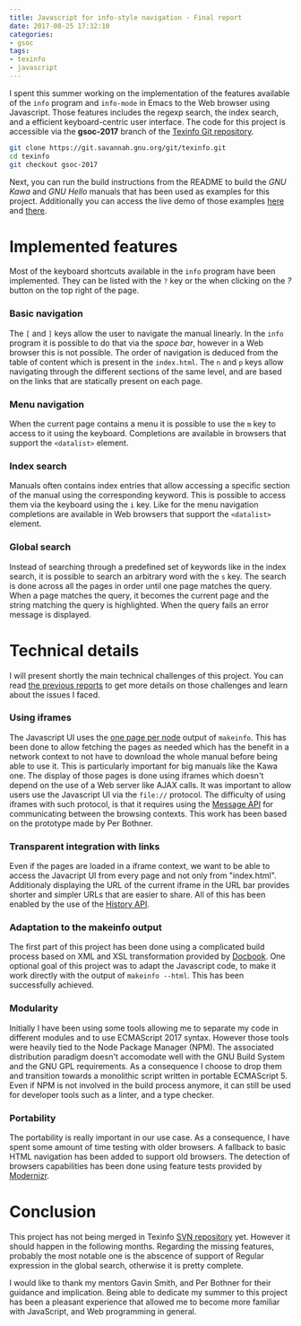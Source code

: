 ```yaml
---
title: Javascript for info-style navigation - Final report
date: 2017-08-25 17:32:10
categories:
- gsoc
tags:
- texinfo
- javascript
---
```


I spent this summer working on the implementation of the features available of the `info` program and `info-mode` in Emacs to the Web browser using Javascript.  Those features includes the regexp search, the index search, and a efficient keyboard-centric user interface. The code for this project is accessible via the **gsoc-2017** branch of the [Texinfo Git repository](https://git.savannah.gnu.org/cgit/texinfo.git/log/?h=gsoc-2017).

```sh
git clone https://git.savannah.gnu.org/git/texinfo.git
cd texinfo
git checkout gsoc-2017
```

Next, you can run the build instructions from the README to build the *GNU Kawa* and *GNU Hello* manuals that has been used as examples for this project.  Additionally you can access the live demo of those examples [here](https://www.gnu.org/software/texinfo/gsoc-2017-js-example/kawa/) and [there](https://www.gnu.org/software/texinfo/gsoc-2017-js-example/hello/).

# Implemented features

Most of the keyboard shortcuts available in the `info` program have been implemented.  They can be listed with the `?` key or the when clicking on the *?* button on the top right of the page.

### Basic navigation

The `[` and `]` keys allow the user to navigate the manual linearly. In the `info` program it is possible to do that via the *space bar*, however in a Web browser this is not possible.  The order of navigation is deduced from the table of content which is present in the `index.html`.  The `n` and `p` keys allow navigating through the different sections of the same level, and are based on the links that are statically present on each page.

### Menu navigation

When the current page contains a menu it is possible to use the `m` key to access to it using the keyboard.  Completions are available in browsers that support the `<datalist>` element.

### Index search

Manuals often contains index entries that allow accessing a specific section of the manual using the corresponding keyword.  This is possible to access them via the keyboard using the `i` key.  Like for the menu navigation completions are available in Web browsers that support the `<datalist>` element.

### Global search

Instead of searching through a predefined set of keywords like in the index search, it is possible to search an arbitrary word with the `s` key.  The search is done across all the pages in order until one page matches the query.  When a page matches the query, it becomes the current page and the string matching the query is highlighted.  When the query fails an error message is displayed.

# Technical details

I will present shortly the main technical challenges of this project. You can read [the previous reports](http://mathieu.lirzin.emi.u-bordeaux.fr/categories/gsoc/) to get more details on those challenges and learn about the issues I faced.

### Using iframes

The Javascript UI uses the [one page per node](https://www.gnu.org/software/texinfo/manual/texinfo/html_node/HTML-Splitting.html#HTML-Splitting) output of `makeinfo`.  This has been done to allow fetching the pages as needed which has the benefit in a network context to not have to download the whole manual before being able to use it.  This is particularly important for big manuals like the Kawa one.  The display of those pages is done using iframes which doesn't depend on the use of a Web server like AJAX calls.  It was important to allow users use the Javascript UI via the `file://` protocol.  The difficulty of using iframes with such protocol, is that it requires using the [Message API](https://developer.mozilla.org/en-US/docs/Web/API/Window/postMessage) for communicating between the browsing contexts.  This work has been based on the prototype made by Per Bothner.

### Transparent integration with links

Even if the pages are loaded in a iframe context, we want to be able to access the Javacript UI from every page and not only from "index.html".  Additionaly displaying the URL of the current iframe in the URL bar provides shorter and simpler URLs that are easier to share.  All of this has been enabled by the use of the [History API](https://developer.mozilla.org/en-US/docs/Web/API/History_API).

### Adaptation to the makeinfo output

The first part of this project has been done using a complicated build process based on XML and XSL transformation provided by [Docbook](http://docbook.org/).  One optional goal of this project was to adapt the Javascript code, to make it work directly with the output of `makeinfo --html`.  This has been successfully achieved.

### Modularity

Initially I have been using some tools allowing me to separate my code in different modules and to use ECMAScript 2017 syntax.  However those tools were heavily tied to the Node Package Manager (NPM).  The associated distribution paradigm doesn't accomodate well with the GNU Build System and the GNU GPL requirements.  As a consequence I choose to drop them and transition towards a monolithic script written in portable ECMAScript 5.  Even if NPM is not involved in the build process anymore, it can still be used for developer tools such as a linter, and a type checker.

### Portability

The portability is really important in our use case.  As a consequence, I have spent some amount of time testing with older browsers.  A fallback to basic HTML navigation has been added to support old browsers.  The detection of browsers capabilities has been done using feature tests provided by [Modernizr](https://modernizr.com/).

# Conclusion

This project has not being merged in Texinfo [SVN repository](https://svn.savannah.gnu.org/viewvc/texinfo/trunk/) yet.  However it should happen in the following months.  Regarding the missing features, probably the most notable one is the abscence of support of Regular expression in the global search, otherwise it is pretty complete.

I would like to thank my mentors Gavin Smith, and Per Bothner for their guidance and implication.  Being able to dedicate my summer to this project has been a pleasant experience that allowed me to become more familiar with JavaScript, and Web programming in general.
